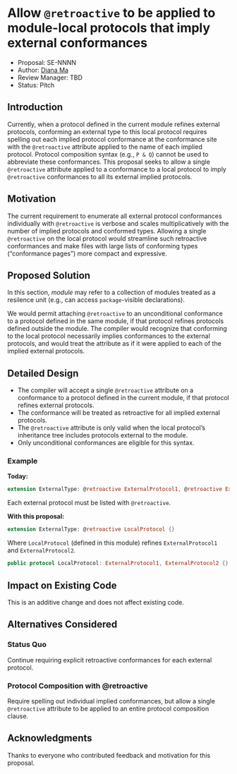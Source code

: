 # Allow `@retroactive` to be applied to module-local protocols that imply external conformances 

* Proposal: SE-NNNN
* Author: [Diana Ma](https://github.com/tayloraswift)
* Review Manager: TBD
* Status: Pitch

## Introduction

Currently, when a protocol defined in the current module refines external protocols, conforming an external type to this local protocol requires spelling out each implied protocol conformance at the conformance site with the `@retroactive` attribute applied to the name of each implied protocol. Protocol composition syntax (e.g., `P & Q`) cannot be used to abbreviate these conformances. This proposal seeks to allow a single `@retroactive` attribute applied to a conformance to a local protocol to imply `@retroactive` conformances to all its external implied protocols.

## Motivation

The current requirement to enumerate all external protocol conformances individually with `@retroactive` is verbose and scales multiplicatively with the number of implied protocols and conformed types. Allowing a single `@retroactive` on the local protocol would streamline such retroactive conformances and make files with large lists of conforming types (“conformance pages”) more compact and expressive.

## Proposed Solution

In this section, *module* may refer to a collection of modules treated as a resilence unit (e.g., can access `package`-visible declarations).

We would permit attaching `@retroactive` to an unconditional conformance to a protocol defined in the same module, if that protocol refines protocols defined outside the module. The compiler would recognize that conforming to the local protocol necessarily implies conformances to the external protocols, and would treat the attribute as if it were applied to each of the implied external protocols. 

## Detailed Design

- The compiler will accept a single `@retroactive` attribute on a conformance to a protocol defined in the current module, if that protocol refines external protocols.
- The conformance will be treated as retroactive for all implied external protocols.
- The `@retroactive` attribute is only valid when the local protocol’s inheritance tree includes protocols external to the module.
- Only unconditional conformances are eligible for this syntax.

### Example

**Today:**

```swift
extension ExternalType: @retroactive ExternalProtocol1, @retroactive ExternalProtocol2, LocalProtocol {}
```
Each external protocol must be listed with `@retroactive`.

**With this proposal:**

```swift
extension ExternalType: @retroactive LocalProtocol {}
```

Where `LocalProtocol` (defined in this module) refines `ExternalProtocol1` and `ExternalProtocol2`.

```swift
public protocol LocalProtocol: ExternalProtocol1, ExternalProtocol2 {}
```

## Impact on Existing Code

This is an additive change and does not affect existing code. 

## Alternatives Considered

### Status Quo

Continue requiring explicit retroactive conformances for each external protocol. 

### Protocol Composition with @retroactive

Require spelling out individual implied conformances, but allow a single `@retroactive` attribute to be applied to an entire protocol composition clause.

## Acknowledgments

Thanks to everyone who contributed feedback and motivation for this proposal.
